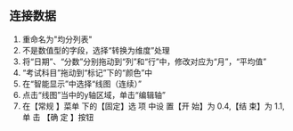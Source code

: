 ## 连接数据
1. 重命名为"均分列表"
2. 不是数值型的字段，选择“转换为维度”处理
3. 将“日期”、“分数”分别拖动到“列”和“行”中，修改对应为“月”，“平均值”
4. “考试科目”拖动到“标记”下的“颜色”中
5. 在“智能显示”中选择“线图（连续）”
6. 点击“线图”当中的y轴区域，单击“编辑轴”
7. 在【常规 】菜单 下的【固定】选 项 中设 置【开 始】为 0.4,【结 束】为 1.1,单 击 【确 定 】按钮 
